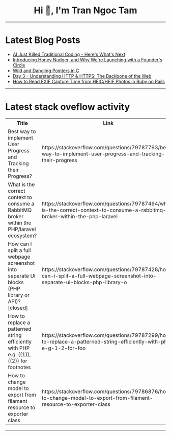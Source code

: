 <h1 align="center">Hi 👋, I'm Tran Ngoc Tam</h1>

---

# Latest Blog Posts 
<!-- BLOG-POST-LIST:START -->
- [AI Just Killed Traditional Coding - Here&#39;s What&#39;s Next](https://dev.to/ilsa_shaikh_089e2bfab0bf4/ai-just-killed-traditional-coding-heres-whats-next-4pia)
- [Introducing Honey Nudger, and Why We&#39;re Launching with a Founder&#39;s Circle](https://dev.to/honeynudger/introducing-honey-nudger-and-why-were-launching-with-a-founders-circle-2o1c)
- [Wild and Dangling Pointers in C](https://dev.to/godinhojoao/wild-and-dangling-pointers-in-c-3kj5)
- [Day 3 – Understanding HTTP &amp; HTTPS: The Backbone of the Web](https://dev.to/bblackwind/day-3-understanding-http-https-the-backbone-of-the-web-34ad)
- [How to Read EXIF Capture Time from HEIC/HEIF Photos in Ruby on Rails](https://dev.to/sushilsubedi/how-to-read-exif-capture-time-from-heicheif-photos-in-ruby-on-rails-324b)
<!-- BLOG-POST-LIST:END -->

---

# Latest stack oveflow activity
<table>
  <tr><th>Title</th><th>Link</th></tr>
  <!-- STACKOVERFLOW:START --><tr><td>Best way to implement User Progress and Tracking their Progress?</td><td>https://stackoverflow.com/questions/79787793/best-way-to-implement-user-progress-and-tracking-their-progress</td></tr><tr><td>What is the correct context to consume a RabbitMQ broker within the PHP/laravel ecosystem?</td><td>https://stackoverflow.com/questions/79787494/what-is-the-correct-context-to-consume-a-rabbitmq-broker-within-the-php-laravel</td></tr><tr><td>How can I split a full webpage screenshot into separate UI blocks &lpar;PHP library or API&rpar;? [closed]</td><td>https://stackoverflow.com/questions/79787428/how-can-i-split-a-full-webpage-screenshot-into-separate-ui-blocks-php-library-o</td></tr><tr><td>How to replace a patterned string efficiently with PHP e.g. &lpar;&lpar;1&rpar;&rpar;, &lpar;&lpar;2&rpar;&rpar; for footnotes</td><td>https://stackoverflow.com/questions/79787299/how-to-replace-a-patterned-string-efficiently-with-php-e-g-1-2-for-foo</td></tr><tr><td>How to change model to export from filament resource to exporter class</td><td>https://stackoverflow.com/questions/79786876/how-to-change-model-to-export-from-filament-resource-to-exporter-class</td></tr><!-- STACKOVERFLOW:END -->
</table>

---


